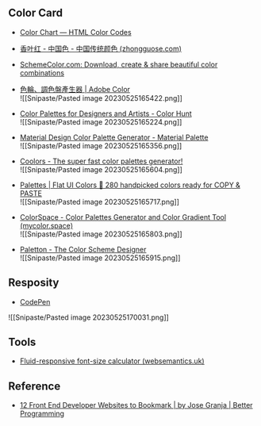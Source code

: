 ## Color Card

- [Color Chart — HTML Color Codes](https://htmlcolorcodes.com/color-chart/)
- [香叶红 - 中国色 - 中国传统颜色 (zhongguose.com)](http://zhongguose.com/#xiangyehong)
- [SchemeColor.com: Download, create & share beautiful color combinations](https://www.schemecolor.com/)
- [色輪、調色盤產生器 | Adobe Color](https://color.adobe.com/zh/create/color-wheel)  
![[Snipaste/Pasted image 20230525165422.png]]

- [Color Palettes for Designers and Artists - Color Hunt](https://colorhunt.co/)  
![[Snipaste/Pasted image 20230525165224.png]]

- [Material Design Color Palette Generator - Material Palette](https://www.materialpalette.com/pink/blue)  
![[Snipaste/Pasted image 20230525165356.png]]  

- [Coolors - The super fast color palettes generator!](https://coolors.co/)  
![[Snipaste/Pasted image 20230525165604.png]]

- [Palettes | Flat UI Colors 🎨 280 handpicked colors ready for COPY & PASTE](https://flatuicolors.com/)  
![[Snipaste/Pasted image 20230525165717.png]]

- [ColorSpace - Color Palettes Generator and Color Gradient Tool (mycolor.space)](https://mycolor.space/)  
![[Snipaste/Pasted image 20230525165803.png]]

- [Paletton - The Color Scheme Designer](https://paletton.com/#uid=1000u0kllllaFw0g0qFqFg0w0aF)  
![[Snipaste/Pasted image 20230525165915.png]]

## Resposity

- [CodePen](https://codepen.io/)

![[Snipaste/Pasted image 20230525170031.png]]

## Tools

- [Fluid-responsive font-size calculator (websemantics.uk)](https://websemantics.uk/tools/responsive-font-calculator/)

## Reference

- [12 Front End Developer Websites to Bookmark | by Jose Granja | Better Programming](https://betterprogramming.pub/12-front-end-developer-websites-to-bookmark-294634734a02)
